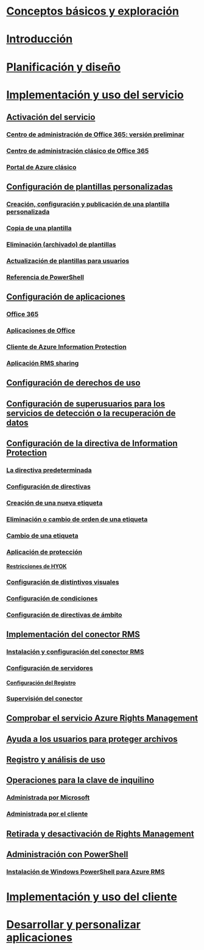 # [Conceptos básicos y exploración](/information-protection/understand-explore/what-is-information-protection)
# [Introducción](/information-protection/get-started/requirements-azure-rms)
# [Planificación y diseño](/information-protection/plan-design/deployment-roadmap)
# [Implementación y uso del servicio](activate-service.md)
## [Activación del servicio](activate-service.md)
### [Centro de administración de Office 365: versión preliminar](activate-office365-preview.md)
### [Centro de administración clásico de Office 365](activate-office365-classic.md)
### [Portal de Azure clásico](activate-azure-classic.md)
## [Configuración de plantillas personalizadas](configure-custom-templates.md)
### [Creación, configuración y publicación de una plantilla personalizada](create-template.md) 
### [Copia de una plantilla](copy-template.md)
### [Eliminación (archivado) de plantillas](remove-template.md) 
### [Actualización de plantillas para usuarios](refresh-templates.md)
### [Referencia de PowerShell](configure-templates-with-powershell.md)
## [Configuración de aplicaciones](configure-applications.md)
### [Office 365](configure-office365.md)
### [Aplicaciones de Office](configure-office-apps.md)
### [Cliente de Azure Information Protection](configure-client.md)
### [Aplicación RMS sharing](configure-sharing-app.md)
## [Configuración de derechos de uso](configure-usage-rights.md)
## [Configuración de superusuarios para los servicios de detección o la recuperación de datos](configure-super-users.md)
## [Configuración de la directiva de Information Protection](configure-policy.md)
### [La directiva predeterminada](configure-policy-default.md)
### [Configuración de directivas](configure-policy-settings.md)
### [Creación de una nueva etiqueta](configure-policy-new-label.md)
### [Eliminación o cambio de orden de una etiqueta](configure-policy-delete-reorder.md)
### [Cambio de una etiqueta](configure-policy-change-label.md)
### [Aplicación de protección](configure-policy-protection.md)
#### [Restricciones de HYOK](configure-adrms-restrictions.md)
### [Configuración de distintivos visuales](configure-policy-markings.md)
### [Configuración de condiciones](configure-policy-classification.md)
### [Configuración de directivas de ámbito](configure-policy-scope.md)
## [Implementación del conector RMS](deploy-rms-connector.md)
### [Instalación y configuración del conector RMS](install-configure-rms-connector.md)
### [Configuración de servidores](configure-servers-rms-connector.md)
#### [Configuración del Registro](rms-connector-registry-settings.md)
### [Supervisión del conector](monitor-rms-connector.md)
## [Comprobar el servicio Azure Rights Management](verify.md)
## [Ayuda a los usuarios para proteger archivos](help-users.md)
## [Registro y análisis de uso](log-analyze-usage.md)
## [Operaciones para la clave de inquilino](operations-tenant-key.md)
### [Administrada por Microsoft](operations-microsoft-managed-tenant-key.md)
### [Administrada por el cliente](operations-customer-managed-tenant-key.md)
## [Retirada y desactivación de Rights Management](decommission-deactivate.md)
## [Administración con PowerShell](administer-powershell.md)
### [Instalación de Windows PowerShell para Azure RMS](install-powershell.md)
# [Implementación y uso del cliente](/information-protection/rms-client/use-client)
# [Desarrollar y personalizar aplicaciones](/information-protection/develop/developers-guide)



<!--HONumber=Feb17_HO2-->


